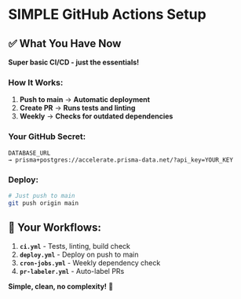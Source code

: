 # SIMPLE GitHub Actions Setup

## ✅ What You Have Now

**Super basic CI/CD - just the essentials!**

### How It Works:

1. **Push to main** → **Automatic deployment**
2. **Create PR** → **Runs tests and linting**
3. **Weekly** → **Checks for outdated dependencies**

### Your GitHub Secret:

```
DATABASE_URL
→ prisma+postgres://accelerate.prisma-data.net/?api_key=YOUR_KEY
```

### Deploy:

```bash
# Just push to main
git push origin main
```

## 📁 Your Workflows:

1. **`ci.yml`** - Tests, linting, build check
2. **`deploy.yml`** - Deploy on push to main
3. **`cron-jobs.yml`** - Weekly dependency check
4. **`pr-labeler.yml`** - Auto-label PRs

**Simple, clean, no complexity!** 🎉
